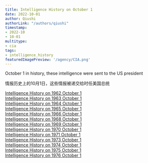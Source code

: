 ```yaml
---
title: Intelligence History on October 1
date: 2022-10-01
author: Qiushi 
authorLink: "/authors/qiushi"
timestamp: 
- 2022-10
- 10-01
multitype: 
- cia
tags: 
- intelligence_history
featuredImagePreview: '/agency/CIA.png'
---
```



October 1 in history, these intelligence were sent to the US president

情报历史上的10月1日，这些情报被递交给时任美国总统

<!--more-->







[Intelligence History on 1962 October 1](/dailybrief/1962-10-01)   
[Intelligence History on 1963 October 1](/dailybrief/1963-10-01)   
[Intelligence History on 1964 October 1](/dailybrief/1964-10-01)   
[Intelligence History on 1965 October 1](/dailybrief/1965-10-01)   
[Intelligence History on 1966 October 1](/dailybrief/1966-10-01)   
[Intelligence History on 1968 October 1](/dailybrief/1968-10-01)   
[Intelligence History on 1969 October 1](/dailybrief/1969-10-01)   
[Intelligence History on 1970 October 1](/dailybrief/1970-10-01)   
[Intelligence History on 1971 October 1](/dailybrief/1971-10-01)   
[Intelligence History on 1973 October 1](/dailybrief/1973-10-01)   
[Intelligence History on 1974 October 1](/dailybrief/1974-10-01)   
[Intelligence History on 1975 October 1](/dailybrief/1975-10-01)   
[Intelligence History on 1976 October 1](/dailybrief/1976-10-01)   
